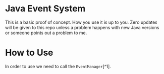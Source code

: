 # Java Event System
This is a basic proof of concept. How you use it is up to you. 
Zero updates will be given to this repo unless a problem happens with new Java versions or someone points out a problem to me.

# How to Use 
In order to use we need to call the `EventManager`[^1].
